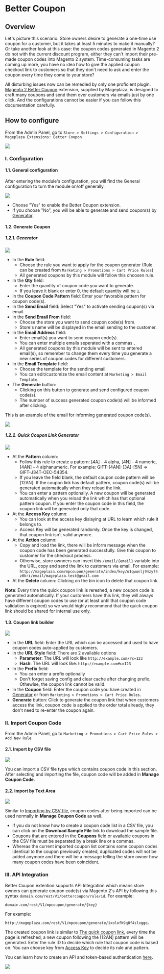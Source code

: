 # Better Coupon

## Overview
Let's picture this scenario: Store owners desire to generate a one-time use coupon for a customer, but it takes at least 5 minutes to make it manually? Or take another look at this case: the coupon codes generated in Magento 2 do not with the current discount program, either they can't import their pre-made coupon codes into Magento 2 system. Time-consuming tasks are coming up more, you have no idea how to give the applied coupon checkout link to customers so that they don't need to ask and enter the coupon every time they come to your store?

All disturbing issues now can be remedied by only one proficient plugin. [Magento 2 Better Coupon](https://www.mageplaza.com/magento-2-better-coupon-extension/) extension, supplied by Mageplaza, is designed to craft many coupons and send them over customers via emails just by one click. And the configurations cannot be easier if you can follow this documentation carefully.

## How to configure 
From the Admin Panel, go to ``Store > Settings > Configuration > Mageplaza Extensions: Better Coupon``

![](https://i.imgur.com/k6iqSnV.png)

### I. Configuration
#### 1.1. General configuration
After entering the module's configuration, you will find the General configuration to turn the module on/off generally. 

![](https://i.imgur.com/9OHyYIS.png)

* Choose "Yes" to enable the Better Coupon extension.
* If you choose "No", you will be able to generate and send coupon(s) by [Generator](http://docs.mageplaza.com/better-coupon/index.html#generator).

#### 1.2. Generate Coupon
##### 1.2.1. Generator

![](https://imgur.com/H3uehi2)

* In the **Rule** field: 
  * Choose the rule you want to apply for the coupon generator (Rule can be created from ``Marketing > Promotions > Cart Price Rules``)
  * All generated coupons by this module will follow this choosen rule. 
* In the **Qty** field:
  * Enter the quantity of coupon code you want to generate.
  * If you leave it blank or enter 0, the default quantity will be ``1``.
* In the **Coupon Code Pattern** field: Enter your favorable pattern for coupon code(s).
* In the **Send Email** field: Select "Yes" to activate sending coupon(s) via email.
* In the **Send Email From** field: 
  * Choose the store you want to send coupon code(s) from.
  * Store's name will be displayed in the email sending to the customer.
* In the **Email Address** field: 
  * Enter email(s) you want to send coupon code(s).
  * You can enter multiple emails seperated with a commas ``,``
  * All generated coupons by this module will be sent to entered email(s), so remember to change them every time you generate a new series of coupon codes for different customers.
* In the **Email Template** field:
  * Choose the template for the sending email.
  * You can edit/customize the email content at ``Marketing > Email Template``.
* The **Generate** button:
  * Clicking on this button to generate and send configured coupon code(s).
  * The number of success generated coupon code(s) will be informed after clicking.

This is an example of the email for informing generated coupon code(s).

![](https://i.imgur.com/fWCXgTM.png)

##### 1.2.2. Quick Coupon Link Generator 

![](https://i.imgur.com/SLKutBG.png)

* At the **Pattern** column:
  * Follow this rule to create a pattern: [4A] - 4 alpha, [4N] - 4 numeric, [4AN] - 4 alphanumeric. For example: GIFT-[4AN]-[3A]-[5N] => GIFT-J34T-OEC-54354.
  * If you leave the field blank, the default coupon code pattern will be [12AN]. If the coupon link has default pattern, coupon code(s) will be generated automatically when they reload the link.
  * You can enter a pattern optionally. A new coupon will be generated automatically when you reload the link which has that optional pattern coupon. If you enter the coupon code in this field, the coupon link will be generated only that code. 
* At the **Access Key** column:
  * You can look at the access key dislaying at URL to learn which rule it belongs to.
  * Access Key will be generated randomly. Once the key is changed, that coupon link isn't valid anymore.
* At the **Action** column:
  * Copy and load the link, there will be inform message when the coupon code has been generated successfully. Give this coupon to customer for the checkout process. 
  * Otherwise, store ownners can insert this ``/email/{email}`` variable into the URL, copy and send the link to customers via email. For example: ``http://mageplaza.com/mpcoupon/generate/index/key/o1qwunlj94zy74z0kri/email/mageplaza.test@gmail.com``
* At the **Delete** column: Clicking on the bin icon to delete that coupon link.

**Note**: Every time the quick coupon link is rereshed, a new coupon code is generated automatically. If your customers have this link, they will always have different coupon codes to use (or at least until that coupon code validation is expired) so we would highly recommend that the quick coupon link should be shared for internal use only.


#### 1.3. Coupon link builder

![](https://i.imgur.com/hAVd2Gm.png)

* In the **URL** field: Enter the URL which can be accessed and used to have coupon codes auto-applied by customers.
* In the **URL Style** field: There are 2 available options
  * **Parameter**: The URL will look like ``http://example.com/?c=123``
  * **Hash**: The URL will look like: ``http://example.com#c=123``
* In the **Prefix** field: 
  * You can enter a prefix optionally
  * Don't forget saving config and clear cache after changing prefix. Othewise, the coupon link cannot be valid.
* In the **Coupon** field: Enter the coupon code you have created in [Generator](https://docs.mageplaza.com/better-coupon/#generator) or from ``Marketing > Promotions > Cart Price Rules``.
* **Generate** button: Click to generate the coupon link that when customers access the link, coupon code is applied to the order total already, they don't need to re-enter the coupon again.

### II. Import Coupon Code
From the Admin Panel, go to ``Marketing > Promotions > Cart Price Rules > Add New Rule``

#### 2.1. Import by CSV file

![](https://i.imgur.com/HtcOttF.png)

You can import a CSV file type which contains coupon code in this section. After selecting and importing the file, coupon code will be added in **Manage Coupon Code**.

#### 2.2. Import by Text Area

![](https://i.imgur.com/nr24t8s.png)

Similar to [Importing by CSV file](https://docs.mageplaza.com/better-coupon/index.html#ii-import-coupon-code), coupon codes after being imported can be used normally in **Manage Coupon Code** as well.

* If you do not know how to create a coupon code list in a CSV file, you can click on the **Download Sample File** link to download the sample file.
* Coupons that are entered in the [**Coupons**](https://docs.mageplaza.com/better-coupon/#coupon-link-builder) field or available coupons in the CSV file must be separated by a break line or a commas.
* Whereas the current imported coupon list contains some coupon codes identical to the coupon previously created, duplicated codes will not be added anymore and there will be a message telling the store owner how many coupon codes have been coincident.

### III. API Integration
Better Coupon extention supports API Integration which means store owners can generate coupon code(s) via Magento 2's API by following this syntax ``domain.com/rest/V1/bettercoupon/rule/id``. For example:

```
domain.com/rest/V1/mpcoupon/generate/{key}
```
For example:

```
http://mageplaza.com/rest/V1/mpcoupon/generate/ixolofk9q8f4slxggq.
```

The created coupon link is similar to [The quick coupon link](https://docs.mageplaza.com/better-coupon/#quick-coupon-link-generator), every time the page is refreshed, a new coupon following the [12AN] pattern will be generated. Enter the rule ID to decide which rule that coupon code is based on. You can choose key from [Access Key](http://docs.mageplaza.com/better-coupon/index.html#quick-coupon-link-generator) to decide its rule and pattern.

You can learn how to create an API and token-based authentication [here](http://devdocs.magento.com/guides/v2.0/get-started/authentication/gs-authentication-token.html#web-api-access).


![](https://i.imgur.com/kzWLXRG.png)
